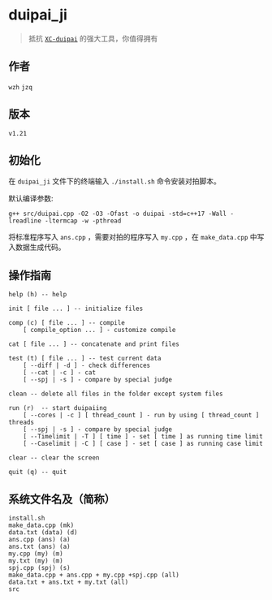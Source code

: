 # duipai_ji
> 抵抗 [``XC-duipai``](https://github.com/wchengk09/XC-duipai) 的强大工具，你值得拥有

## 作者
``wzh`` ``jzq``

## 版本
``v1.21``

## 初始化
在 ``duipai_ji`` 文件下的终端输入 ``./install.sh`` 命令安装对拍脚本。

默认编译参数: 

``
g++ src/duipai.cpp -O2 -O3 -Ofast -o duipai -std=c++17 -Wall -lreadline -ltermcap -w -pthread
``


将标准程序写入 `ans.cpp` ，需要对拍的程序写入 `my.cpp` ，在 `make_data.cpp` 中写入数据生成代码。


## 操作指南
```
help (h) -- help

init [ file ... ] -- initialize files

comp (c) [ file ... ] -- compile
    [ compile_option ... ] - customize compile

cat [ file ... ] -- concatenate and print files

test (t) [ file ... ] -- test current data
    [ --diff | -d ] - check differences
    [ --cat | -c ] - cat
    [ --spj | -s ] - compare by special judge

clean -- delete all files in the folder except system files

run (r)  -- start duipaiing
    [ --cores | -c ] [ thread_count ] - run by using [ thread_count ] threads
    [ --spj | -s ] - compare by special judge
    [ --Timelimit | -T ] [ time ] - set [ time ] as running time limit
    [ --Caselimit | -C ] [ case ] - set [ case ] as running case limit

clear -- clear the screen

quit (q) -- quit
```

## 系统文件名及（简称）
```
install.sh
make_data.cpp (mk)
data.txt (data) (d)
ans.cpp (ans) (a)
ans.txt (ans) (a)
my.cpp (my) (m)
my.txt (my) (m)
spj.cpp (spj) (s)
make_data.cpp + ans.cpp + my.cpp +spj.cpp (all)
data.txt + ans.txt + my.txt (all)
src
```